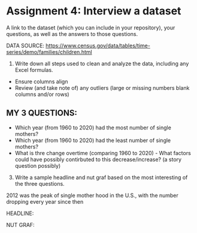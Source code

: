 # Assignment 4: Interview a dataset

A link to the dataset (which you can include in your repository), your questions, as well as the answers to those questions.

DATA SOURCE: https://www.census.gov/data/tables/time-series/demo/families/children.html


1. Write down all steps used to clean and analyze the data, including any Excel formulas.
- Ensure columns align
- Review (and take note of) any outliers (large or missing numbers blank columns and/or rows)



## MY 3 QUESTIONS: 

- Which year (from 1960 to 2020) had the most number of single mothers? 
- Which year (from 1960 to 2020) had the least number of single mothers? 
- What is thre change overtime (comparing 1960 to 2020)
      - What factors could have possibly contirbuted to this decrease/increase? (a story question possibly) 


3. Write a sample headline and nut graf based on the most interesting of the three questions.

2012 was the peak of single mother hood in the U.S., with the number dropping every year since then 


HEADLINE: 



NUT GRAF: 

